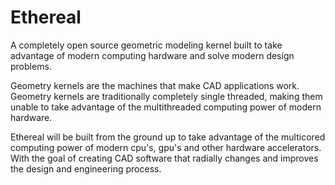 # Ethereal
A completely open source geometric modeling kernel built to take advantage of modern computing hardware and solve modern design problems.

Geometry kernels are the machines that make CAD applications work. Geometry kernels are traditionally completely single threaded, making them unable to take advantage of the multithreaded computing power of modern hardware. 

Ethereal will be built from the ground up to take advantage of the multicored computing power of modern cpu's, gpu's and other hardware accelerators. With the goal of creating CAD software that radially changes and improves the design and engineering process. 
